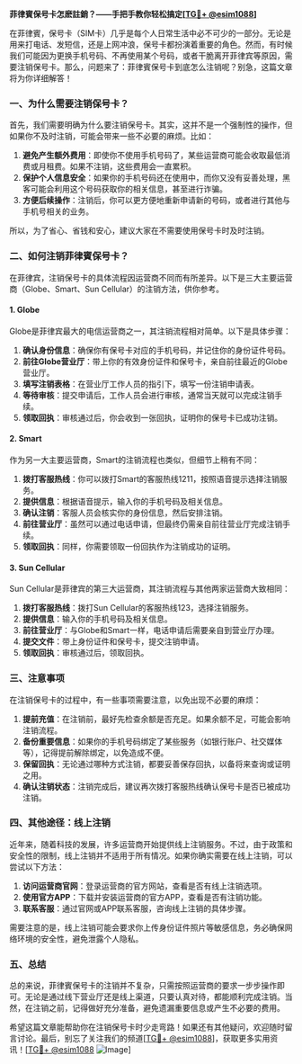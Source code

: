 **菲律賓保号卡怎麽註銷？——手把手教你轻松搞定[[TG💪+ @esim1088](https://t.me/s/esim1088)]**

在菲律賓，保号卡（SIM卡）几乎是每个人日常生活中必不可少的一部分。无论是用来打电话、发短信，还是上网冲浪，保号卡都扮演着重要的角色。然而，有时候我们可能因为更换手机号码、不再使用某个号码，或者干脆离开菲律宾等原因，需要注销保号卡。那么，问题来了：菲律賓保号卡到底怎么注销呢？别急，这篇文章将为你详细解答！

### 一、为什么需要注销保号卡？

首先，我们需要明确为什么要注销保号卡。其实，这并不是一个强制性的操作，但如果你不及时注销，可能会带来一些不必要的麻烦。比如：

1. **避免产生额外费用**：即使你不使用手机号码了，某些运营商可能会收取最低消费或月租费。如果不注销，这些费用会一直累积。
2. **保护个人信息安全**：如果你的手机号码还在使用中，而你又没有妥善处理，黑客可能会利用这个号码获取你的相关信息，甚至进行诈骗。
3. **方便后续操作**：注销后，你可以更方便地重新申请新的号码，或者进行其他与手机号相关的业务。

所以，为了省心、省钱和安心，建议大家在不需要使用保号卡时及时注销。

### 二、如何注销菲律賓保号卡？

在菲律宾，注销保号卡的具体流程因运营商不同而有所差异。以下是三大主要运营商（Globe、Smart、Sun Cellular）的注销方法，供你参考。

#### 1. Globe

Globe是菲律宾最大的电信运营商之一，其注销流程相对简单。以下是具体步骤：

1. **确认身份信息**：确保你有保号卡对应的手机号码，并记住你的身份证件号码。
2. **前往Globe营业厅**：带上你的有效身份证件和保号卡，亲自前往最近的Globe营业厅。
3. **填写注销表格**：在营业厅工作人员的指引下，填写一份注销申请表。
4. **等待审核**：提交申请后，工作人员会进行审核，通常当天就可以完成注销手续。
5. **领取回执**：审核通过后，你会收到一张回执，证明你的保号卡已成功注销。

#### 2. Smart

作为另一大主要运营商，Smart的注销流程也类似，但细节上稍有不同：

1. **拨打客服热线**：你可以拨打Smart的客服热线1211，按照语音提示选择注销服务。
2. **提供信息**：根据语音提示，输入你的手机号码及相关信息。
3. **确认注销**：客服人员会核实你的身份信息，然后安排注销。
4. **前往营业厅**：虽然可以通过电话申请，但最终仍需亲自前往营业厅完成注销手续。
5. **领取回执**：同样，你需要领取一份回执作为注销成功的证明。

#### 3. Sun Cellular

Sun Cellular是菲律宾的第三大运营商，其注销流程与其他两家运营商大致相同：

1. **拨打客服热线**：拨打Sun Cellular的客服热线123，选择注销服务。
2. **提供信息**：输入你的手机号码及相关信息。
3. **前往营业厅**：与Globe和Smart一样，电话申请后需要亲自到营业厅办理。
4. **提交文件**：带上身份证件和保号卡，提交注销申请。
5. **领取回执**：审核通过后，领取回执。

### 三、注意事项

在注销保号卡的过程中，有一些事项需要注意，以免出现不必要的麻烦：

1. **提前充值**：在注销前，最好先检查余额是否充足。如果余额不足，可能会影响注销流程。
2. **备份重要信息**：如果你的手机号码绑定了某些服务（如银行账户、社交媒体等），记得提前解除绑定，以免造成不便。
3. **保留回执**：无论通过哪种方式注销，都要妥善保存回执，以备将来查询或证明之用。
4. **确认注销状态**：注销完成后，建议再次拨打客服热线确认保号卡是否已被成功注销。

### 四、其他途径：线上注销

近年来，随着科技的发展，许多运营商开始提供线上注销服务。不过，由于政策和安全性的限制，线上注销并不适用于所有情况。如果你确实需要在线上注销，可以尝试以下方法：

1. **访问运营商官网**：登录运营商的官方网站，查看是否有线上注销选项。
2. **使用官方APP**：下载并安装运营商的官方APP，查看是否有注销功能。
3. **联系客服**：通过官网或APP联系客服，咨询线上注销的具体步骤。

需要注意的是，线上注销可能会要求你上传身份证件照片等敏感信息，务必确保网络环境的安全性，避免泄露个人隐私。

### 五、总结

总的来说，菲律賓保号卡的注销并不复杂，只需按照运营商的要求一步步操作即可。无论是通过线下营业厅还是线上渠道，只要认真对待，都能顺利完成注销。当然，在注销之前，记得做好充分准备，避免遗漏重要信息或产生不必要的费用。

希望这篇文章能帮助你在注销保号卡时少走弯路！如果还有其他疑问，欢迎随时留言讨论。最后，别忘了关注我们的频道[[TG💪+ @esim1088](https://t.me/s/esim1088)]，获取更多实用资讯！[[TG💪+ @esim1088](https://t.me/s/esim1088) ![Image](https://i.postimg.cc/4NQfJmqS/Snipaste-2025-05-13-00-14-12.png)]